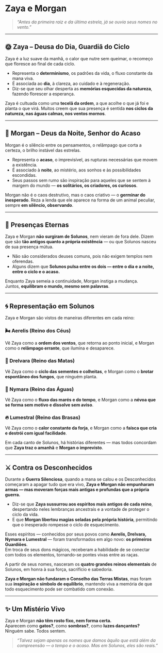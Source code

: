 # Zaya e Morgan

> *“Antes da primeira raiz e da última estrela, já se ouvia seus nomes no vento.”*

---

## 🌞 Zaya – Deusa do Dia, Guardiã do Ciclo

Zaya é a luz suave da manhã, o calor que nutre sem queimar, o recomeço que floresce ao final de cada ciclo.

- Representa o **determinismo**, os padrões da vida, o fluxo constante da mana viva.
- É associada ao **dia**, à clareza, ao cuidado e à regeneração.
- Diz-se que seu olhar desperta as **memórias esquecidas da natureza**, fazendo florescer a esperança.

Zaya é cultuada como uma **tecelã da ordem**, a que acolhe o que já foi e planta o que virá. Muitos creem que sua presença é sentida **nos ciclos da natureza, nas águas calmas, nos ventos mornos**.

---

## 🌚 Morgan – Deus da Noite, Senhor do Acaso

Morgan é o silêncio entre os pensamentos, o relâmpago que corta a certeza, o brilho instável das estrelas.

- Representa o **acaso**, o imprevisível, as rupturas necessárias que movem a existência.
- É associado à **noite**, ao mistério, aos sonhos e às possibilidades escondidas.
- Seus passos sem rumo são inspiração para aqueles que se sentem à margem do mundo — **os solitários, os criadores, os curiosos**.

Morgan não é o caos destrutivo, mas o caos criativo — o **germinar do inesperado**. Reza a lenda que ele aparece na forma de um animal peculiar, sempre **em silêncio, observando**.

---

## 🌌 Presenças Eternas

Zaya e Morgan **não surgiram de Solunos**, nem vieram de fora dele. Dizem que são **tão antigos quanto a própria existência** — ou que Solunos nasceu de sua presença mútua.

- Não são considerados deuses comuns, pois não exigem templos nem oferendas.
- Alguns dizem que **Solunos pulsa entre os dois — entre o dia e a noite, entre o ciclo e o acaso.**

Enquanto Zaya semeia a continuidade, Morgan instiga a mudança.  
Juntos, **equilibram o mundo, mesmo sem palavras**.

---

## 🌀 Representação em Solunos

Zaya e Morgan são vistos de maneiras diferentes em cada reino:

### 🌬️ Aerelis (Reino dos Céus)  
Vê Zaya como a **ordem dos ventos**, que retorna ao ponto inicial, e Morgan como o **relâmpago errante**, que ilumina e desaparece.

### 🌿 Drelvara (Reino das Matas)  
Vê Zaya como o **ciclo das sementes e colheitas**, e Morgan como o **brotar espontâneo dos fungos**, que ninguém planta.

### 🌊 Nymara (Reino das Águas)  
Vê Zaya como o **fluxo das marés e do tempo**, e Morgan como a **névoa que se forma sem motivo e dissolve sem aviso**.

### 🔥 Lumestral (Reino das Brasas)  
Vê Zaya como o **calor constante da forja**, e Morgan como a **faísca que cria e destrói com igual facilidade**.

Em cada canto de Solunos, há histórias diferentes — mas todos concordam que **Zaya traz o amanhã** e **Morgan o imprevisto**.

---

## ⚔️ Contra os Desconhecidos

Durante a **Guerra Silenciosa**, quando a mana se calou e os Desconhecidos começaram a apagar tudo que era vivo, **Zaya e Morgan não empunharam armas — mas moveram forças mais antigas e profundas que a própria guerra.**

- Diz-se que **Zaya sussurrou aos espíritos mais antigos de cada reino**, despertando neles lembranças ancestrais e a vontade de proteger o ciclo da vida.  
- E que **Morgan libertou magias seladas pela própria história**, permitindo que o inesperado rompesse o ciclo de esquecimento.

Esses espíritos — conhecidos por seus povos como **Aerelis, Drelvara, Nymara e Lumestral** — foram transformados em algo novo: **os primeiros Guardiões**.  
Em troca de seus dons mágicos, receberam a habilidade de se conectar com todos os elementos, tornando-se pontes vivas entre as raças.

A partir de seus nomes, nasceram os **quatro grandes reinos elementais** de Solunos, em honra à sua força, sacrifício e sabedoria.

**Zaya e Morgan não fundaram o Conselho das Terras Mistas**, mas foram sua **inspiração e símbolo de equilíbrio**, mantendo viva a memória de que todo esquecimento pode ser combatido com conexão.


---

## ✨ Um Mistério Vivo

Zaya e Morgan **não têm rosto fixo, nem forma certa.**  
Aparecem como **gatos?**, como **sombras?**, como **luzes dançantes?**  
Ninguém sabe. Todos sentem.

> *“Talvez sejam apenas os nomes que damos àquilo que está além da compreensão — o tempo e o acaso. Mas em Solunos, eles são reais.”*